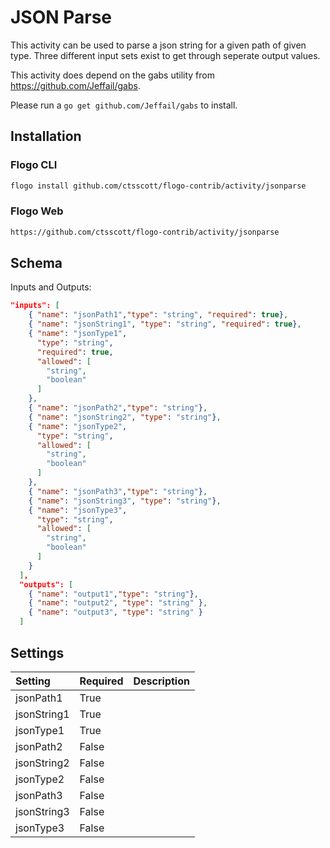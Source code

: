 # JSON Parse
This activity can be used to parse a json string for a given path of given type.  Three different input sets exist to get through seperate output values.

This activity does depend on the gabs utility from https://github.com/Jeffail/gabs.

Please run a ```go get github.com/Jeffail/gabs``` to install.

## Installation
### Flogo CLI
```bash
flogo install github.com/ctsscott/flogo-contrib/activity/jsonparse
```

### Flogo Web
```bash
https://github.com/ctsscott/flogo-contrib/activity/jsonparse
```

## Schema
Inputs and Outputs:

```json
"inputs": [
    { "name": "jsonPath1","type": "string", "required": true},
    { "name": "jsonString1", "type": "string", "required": true},
    { "name": "jsonType1",
      "type": "string",
      "required": true, 
      "allowed": [
        "string",
        "boolean"
      ]
    },
    { "name": "jsonPath2","type": "string"},
    { "name": "jsonString2", "type": "string"},
    { "name": "jsonType2",
      "type": "string",
      "allowed": [
        "string",
        "boolean"
      ]
    },
    { "name": "jsonPath3","type": "string"},
    { "name": "jsonString3", "type": "string"},
    { "name": "jsonType3",
      "type": "string",
      "allowed": [
        "string",
        "boolean"
      ]
    }
  ],
  "outputs": [
    { "name": "output1","type": "string"},
    { "name": "output2", "type": "string" },
    { "name": "output3", "type": "string" }
  ]
```
## Settings
| Setting        | Required | Description |
|:---------------|:---------|:------------|
| jsonPath1      | True     |             |         
| jsonString1    | True     |             |
| jsonType1      | True     |             |
| jsonPath2      | False    |             |         
| jsonString2    | False    |             |  
| jsonType2      | False    |             |  
| jsonPath3      | False    |             |       
| jsonString3    | False    |             |  
| jsonType3      | False    |             |  